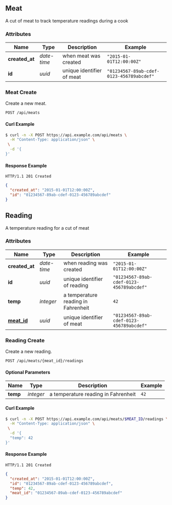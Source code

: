 ## <a name="resource-meat"></a>Meat

A cut of meat to track temperature readings during a cook

### Attributes

| Name | Type | Description | Example |
| ------- | ------- | ------- | ------- |
| **created_at** | *date-time* | when meat was created | `"2015-01-01T12:00:00Z"` |
| **id** | *uuid* | unique identifier of meat | `"01234567-89ab-cdef-0123-456789abcdef"` |

### Meat Create

Create a new meat.

```
POST /api/meats
```


#### Curl Example

```bash
$ curl -n -X POST https://api.example.com/api/meats \
  -H "Content-Type: application/json" \
 \
  -d '{
}'
```


#### Response Example

```
HTTP/1.1 201 Created
```

```json
{
  "created_at": "2015-01-01T12:00:00Z",
  "id": "01234567-89ab-cdef-0123-456789abcdef"
}
```


## <a name="resource-reading"></a>Reading

A temperature reading for a cut of meat

### Attributes

| Name | Type | Description | Example |
| ------- | ------- | ------- | ------- |
| **created_at** | *date-time* | when reading was created | `"2015-01-01T12:00:00Z"` |
| **id** | *uuid* | unique identifier of reading | `"01234567-89ab-cdef-0123-456789abcdef"` |
| **temp** | *integer* | a temperature reading in Fahrenheit | `42` |
| **[meat_id](#resource-meat)** | *uuid* | unique identifier of meat | `"01234567-89ab-cdef-0123-456789abcdef"` |

### Reading Create

Create a new reading.

```
POST /api/meats/{meat_id}/readings
```

#### Optional Parameters

| Name | Type | Description | Example |
| ------- | ------- | ------- | ------- |
| **temp** | *integer* | a temperature reading in Fahrenheit | `42` |


#### Curl Example

```bash
$ curl -n -X POST https://api.example.com/api/meats/$MEAT_ID/readings \
  -H "Content-Type: application/json" \
 \
  -d '{
  "temp": 42
}'
```


#### Response Example

```
HTTP/1.1 201 Created
```

```json
{
  "created_at": "2015-01-01T12:00:00Z",
  "id": "01234567-89ab-cdef-0123-456789abcdef",
  "temp": 42,
  "meat_id": "01234567-89ab-cdef-0123-456789abcdef"
}
```


